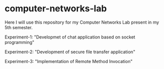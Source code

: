 # computer-networks-lab
 Here I will use this repository for my Computer Networks Lab present in my 5th semester.

Experiment-1:
"Developmet of chat application based on socket programming"


Experiment-2:
"Development of secure file transfer application"


Experiment-3:
"Implementation of Remote Method Invocation"
 
